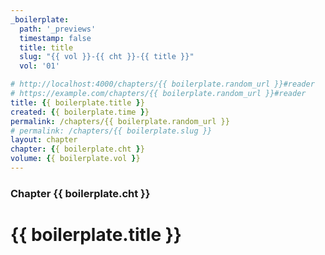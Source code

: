 ```yaml
---
_boilerplate:
  path: '_previews'
  timestamp: false
  title: title
  slug: "{{ vol }}-{{ cht }}-{{ title }}"
  vol: '01'

# http://localhost:4000/chapters/{{ boilerplate.random_url }}#reader
# https://example.com/chapters/{{ boilerplate.random_url }}#reader
title: {{ boilerplate.title }}
created: {{ boilerplate.time }}
permalink: /chapters/{{ boilerplate.random_url }}
# permalink: /chapters/{{ boilerplate.slug }}
layout: chapter
chapter: {{ boilerplate.cht }}
volume: {{ boilerplate.vol }}
---
```


### Chapter {{ boilerplate.cht }}

# {{ boilerplate.title }}




